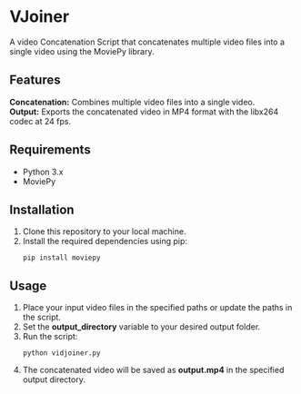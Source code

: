 # VJoiner
A video Concatenation Script that concatenates multiple video files into a single video using the MoviePy library.

## Features
**Concatenation:** Combines multiple video files into a single video.
<br />
**Output:** Exports the concatenated video in MP4 format with the libx264 codec at 24 fps.

## Requirements
<ul>
  <li>Python 3.x</li>
  <li>MoviePy</li>
</ul>


## Installation
<ol>
  <li>Clone this repository to your local machine.</li>
  <li>
    Install the required dependencies using pip:
    <pre><code>pip install moviepy</code></pre>
  </li>
</ol>

## Usage
<ol>
  <li>Place your input video files in the specified paths or update the paths in the script.</li>
  <li>Set the <b>output_directory</b> variable to your desired output folder.</li>
  <li>
    Run the script:
    <pre><code>python vidjoiner.py</code></pre>
  </li>
  <li>The concatenated video will be saved as <b>output.mp4</b> in the specified output directory.</li>
</ol>
